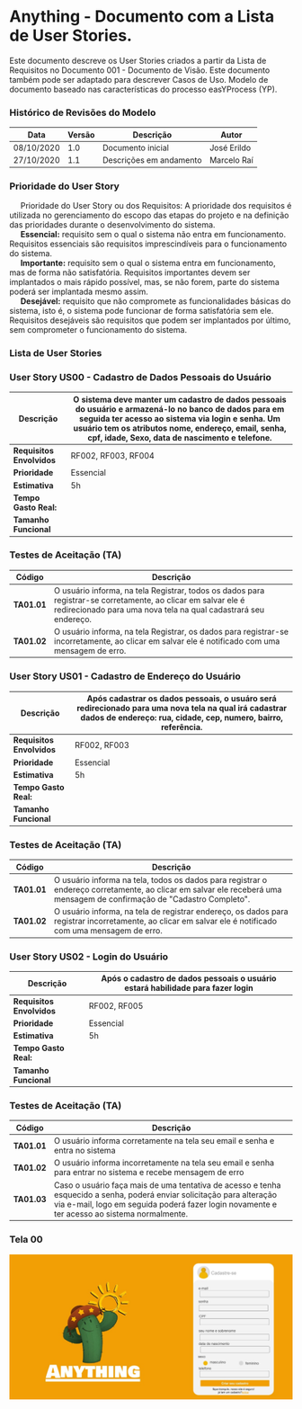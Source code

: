 # Anything - Documento com a Lista de User Stories.

Este documento descreve os User Stories criados a partir da Lista de Requisitos no Documento 001 - Documento de Visão. Este documento também pode ser adaptado para descrever Casos de Uso. Modelo de documento baseado nas características do processo easYProcess (YP).

### Histórico de Revisões do Modelo  

Data | Versão | Descrição | Autor 
 -------- | ----------- | ---------- | ------------ 
 08/10/2020      | 1.0  | Documento inicial | José Erildo
 27/10/2020      | 1.1  | Descrições em andamento | Marcelo Raí
 
 
### Prioridade do User Story  
&nbsp;&nbsp;&nbsp;&nbsp;&nbsp;Prioridade do User Story ou dos Requisitos: A prioridade dos requisitos é utilizada no gerenciamento do escopo das etapas do projeto e na definição das prioridades durante o desenvolvimento do sistema.  
&nbsp;&nbsp;&nbsp;&nbsp;&nbsp;**Essencial:** requisito sem o qual o sistema não entra em funcionamento. Requisitos essenciais são requisitos imprescindíveis para o funcionamento do sistema.  
&nbsp;&nbsp;&nbsp;&nbsp;&nbsp;**Importante:** requisito sem o qual o sistema entra em funcionamento, mas de forma não satisfatória. Requisitos importantes devem ser implantados o mais rápido possível, mas, se não forem, parte do sistema poderá ser implantada mesmo assim.  
&nbsp;&nbsp;&nbsp;&nbsp;&nbsp;**Desejável:** requisito que não compromete as funcionalidades básicas do sistema, isto é, o sistema pode funcionar de forma satisfatória sem ele. Requisitos desejáveis são requisitos que podem ser implantados por último, sem comprometer o funcionamento do sistema.  
 
 ### Lista de User Stories
   
### User Story US00 - Cadastro de Dados Pessoais do Usuário

| **Descrição**  | O sistema deve manter um cadastro de dados pessoais do usuário e armazená-lo no banco de dados para em seguida ter acesso ao sistema via login e senha. Um usuário tem os atributos nome, endereço, email, senha, cpf, idade, Sexo, data de nascimento e telefone.
|---|---|
|  **Requisitos Envolvidos**  | RF002, RF003, RF004  |
|   **Prioridade**  |  Essencial |
|  **Estimativa**  |  5h  |
|  **Tempo Gasto Real:** |   | 
|  **Tamanho Funcional**  |   |  

### Testes de Aceitação (TA)
| Código | Descrição |
|---|---|
|  **TA01.01**  | O usuário informa, na tela Registrar, todos os dados para registrar-se corretamente, ao clicar em salvar ele é redirecionado para uma nova tela na qual cadastrará seu endereço.  |
|   **TA01.02**  | O usuário informa, na tela Registrar, os dados para registrar-se incorretamente, ao clicar em salvar ele é notificado com uma mensagem de erro. |
 
### User Story US01 - Cadastro de Endereço do Usuário

| **Descrição**  | Após cadastrar os dados pessoais, o usuáro será redirecionado para uma nova tela na qual irá cadastrar dados de endereço: rua, cidade, cep, numero, bairro, referência.
|---|---|
|  **Requisitos Envolvidos**  | RF002, RF003  |
|   **Prioridade**  |  Essencial |
|  **Estimativa**  |  5h  |
|  **Tempo Gasto Real:** |   | 
|  **Tamanho Funcional**  |   |  

### Testes de Aceitação (TA)
| Código | Descrição |
|---|---|
|  **TA01.01**  | O usuário informa na tela, todos os dados para registrar o endereço corretamente, ao clicar em salvar ele receberá uma mensagem de confirmação de "Cadastro Completo". |
|   **TA01.02**  | O usuário informa, na tela de registrar endereço, os dados para registrar  incorretamente, ao clicar em salvar ele é notificado com uma mensagem de erro. |
 
### User Story US02 - Login do Usuário

| **Descrição**  | Após o cadastro de dados pessoais o  usuário estará habilidade para fazer login |
|---|---|
|  **Requisitos Envolvidos**  | RF002, RF005  |
|   **Prioridade**  |  Essencial |
|  **Estimativa**  |  5h  |
|  **Tempo Gasto Real:** |   | 
|  **Tamanho Funcional**  |   |  

### Testes de Aceitação (TA)
| Código | Descrição |
|---|---|
|  **TA01.01**  | O usuário informa corretamente na tela seu email e senha e entra no sistema |
|   **TA01.02**  | O usuário informa incorretamente na tela seu email e senha para entrar no sistema e recebe mensagem de erro|
| **TA01.03** | Caso o usuário faça mais de uma tentativa de acesso e tenha esquecido a senha, poderá enviar solicitação para alteração via e-mail, logo em seguida poderá fazer login novamente e ter acesso ao sistema normalmente. |

### Tela 00
![diagrama](img/TELA1.jpeg)
